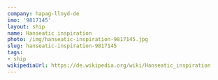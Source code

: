 ```yaml
---
company: hapag-lloyd-de
imo: '9817145'
layout: ship
name: Hanseatic inspiration
photo: /img/hanseatic-inspiration-9817145.jpg
slug: hanseatic-inspiration-9817145
tags:
- ship
wikipediaUrl: https://de.wikipedia.org/wiki/Hanseatic_inspiration
---
```

